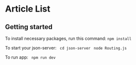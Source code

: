 # Article List


## Getting started
To install necessary packages, run this command:
```npm install ```

To start your json-server:
``` cd json-server```
``` node Routing.js```

To run app:
``` npm run dev```